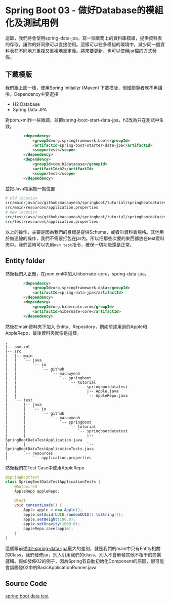 # Spring Boot 03 - 做好Database的模組化及測試用例

這節，我們將會使用spring-data-jpa，寫一個業務上的資料庫模組，提供資料表的存取，讓你的好同僚可以直接使用。這樣可以在多模組的環境中，減少同一個資料表在不同地方重複又重複地重定義。將來要更新，也可以使用jar檔的方式發佈。

## 下戴模版
我們跟上節一樣，使用Spring Initializr (Maven) 下載模版，但細節筆者就不再講啦。Dependency主要選擇
- H2 Database
- Spring Data JPA

對pom.xml作一些微調，並把spring-boot-start-data-jpa，h2改為只在測試中生效。
```xml
		<dependency>
			<groupId>org.springframework.boot</groupId>
			<artifactId>spring-boot-starter-data-jpa</artifactId>
			<scope>test</scope>
		</dependency>
		<dependency>
			<groupId>com.h2database</groupId>
			<artifactId>h2</artifactId>
			<scope>test</scope>
		</dependency>
```

並把Java檔案搬一搬位置

```bash
# old location
src/main/java/io/github/macauyeah/springboot/tutorial/springbootdatatest/SpringBootDataTestApplication.java
src/main/resources/application.properties
# new location
src/test/java/io/github/macauyeah/springboot/tutorial/springbootdatatest/SpringBootDataTestApplication.java
src/test/resources/application.properties
```

以上的操作，主要是因為我們的目標是提供Schema，或者叫資料表規格。其他用於做連線的操作，我們不需要打包在jar內。所以把那些次要的東西都放在test資料夾中。我們這時可以先用```mvn test```指令，確保一切功能還是正常。

## Entity folder
然後我們入正題，在pom.xml中加入hibernate-core，spring-data-jpa，
```xml
		<dependency>
			<groupId>org.springframework.data</groupId>
			<artifactId>spring-data-jpa</artifactId>
		</dependency>
		<dependency>
			<groupId>org.hibernate.orm</groupId>
			<artifactId>hibernate-core</artifactId>
		</dependency>
```

然後在main資料夾下加入 Entity、Repository，例如前述用過的Apple和AppleRepo，最後資料夾就像是這樣。
```
.
|-- pom.xml
|-- src
|   |-- main
|   |   `-- java
|   |       `-- io
|   |           `-- github
|   |               `-- macauyeah
|   |                   `-- springboot
|   |                       `-- tutorial
|   |                           `-- springbootdatatest
|   |                               |-- Apple.java
|   |                               `-- AppleRepo.java
|   `-- test
|       |-- java
|       |   `-- io
|       |       `-- github
|       |           `-- macauyeah
|       |               `-- springboot
|       |                   `-- tutorial
|       |                       `-- springbootdatatest
|       |                           |-- SpringBootDataTestApplication.java
|       |                           `-- SpringBootDataTestApplicationTests.java
|       `-- resources
|           `-- application.properties
```

然後我們在Test Case中使用AppleRepo

```java
@SpringBootTest
class SpringBootDataTestApplicationTests {
	@Autowired
	AppleRepo appleRepo;

	@Test
	void contextLoads() {
		Apple apple = new Apple();
		apple.setUuid(UUID.randomUUID().toString());
		apple.setWeight(100.0);
		apple.setGravity(1000.0);
		appleRepo.save(apple);
	}
}
```

這個跟前述[02-spring-data-jpa](02-spring-data-jpa.md)最大的差別，就是我們的main中只有Entity相關的Class，我們發佈jar，別人引用我們的class，別人不會解發其他不相干的商業邏輯。假如發佈02的例子，因為Spring有自動初始化Component的原因，很可能會誤觸發02中的BasicApplicationRunner.java


## Source Code
[spring boot data test](https://github.com/macauyeah/spring-boot-demo/tree/main/spring-boot-tutorial/spring-boot-data-test)
